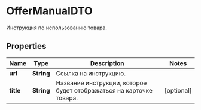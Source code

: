 

# OfferManualDTO

Инструкция по использованию товара. 

## Properties

| Name | Type | Description | Notes |
|------------ | ------------- | ------------- | -------------|
|**url** | **String** | Ссылка на инструкцию. |  |
|**title** | **String** | Название инструкции, которое будет отображаться на карточке товара.  |  [optional] |



